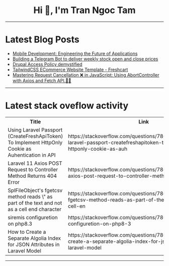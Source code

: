 <h1 align="center">Hi 👋, I'm Tran Ngoc Tam</h1>

---

# Latest Blog Posts 
<!-- BLOG-POST-LIST:START -->
- [Mobile Development: Engineering the Future of Applications](https://dev.to/jinesh_vora_ab4d7886e6a8d/mobile-development-engineering-the-future-of-applications-d53)
- [Building a Telegram Bot to deliver weekly stock open and close prices](https://dev.to/pluri45/building-a-telegram-bot-to-deliver-weekly-stock-open-and-close-prices-moh)
- [Drupal Access Policy demystified](https://dev.to/sparkfabrik/drupal-access-policy-demystified-44bj)
- [TailwindCSS ECommerce Website Template - Freshcart](https://dev.to/easetemplates/tailwindcss-ecommerce-website-template-freshcart-6f2)
- [Mastering Request Cancellation ❌ in JavaScript: Using AbortController with Axios and Fetch API.🚀💪](https://dev.to/dharamgfx/mastering-request-cancellation-in-javascript-using-abortcontroller-with-axios-and-fetch-api-2589)
<!-- BLOG-POST-LIST:END -->

---

# Latest stack oveflow activity
<table>
  <tr><th>Title</th><th>Link</th></tr>
  <!-- STACKOVERFLOW:START --><tr><td>Using Laravel Passport &lpar;CreateFreshApiToken&rpar; To Implement HttpOnly Cookie as Auhentication in API</td><td>https://stackoverflow.com/questions/78661769/using-laravel-passport-createfreshapitoken-to-implement-httponly-cookie-as-auh</td></tr><tr><td>Laravel 11 Axios POST Request to Controller Method Returns 404 Error</td><td>https://stackoverflow.com/questions/78661699/laravel-11-axios-post-request-to-controller-method-returns-404-error</td></tr><tr><td>SplFileObject&#39;s fgetcsv method reads \&quot; as part of the text and not as a cell end character</td><td>https://stackoverflow.com/questions/78661618/splfileobjects-fgetcsv-method-reads-as-part-of-the-text-and-not-as-a-cell-en</td></tr><tr><td>siremis configuretion on php8.3</td><td>https://stackoverflow.com/questions/78661515/siremis-configuretion-on-php8-3</td></tr><tr><td>How to Create a Separate Algolia Index for JSON Attributes in Laravel Model</td><td>https://stackoverflow.com/questions/78661450/how-to-create-a-separate-algolia-index-for-json-attributes-in-laravel-model</td></tr><!-- STACKOVERFLOW:END -->
</table>

---


